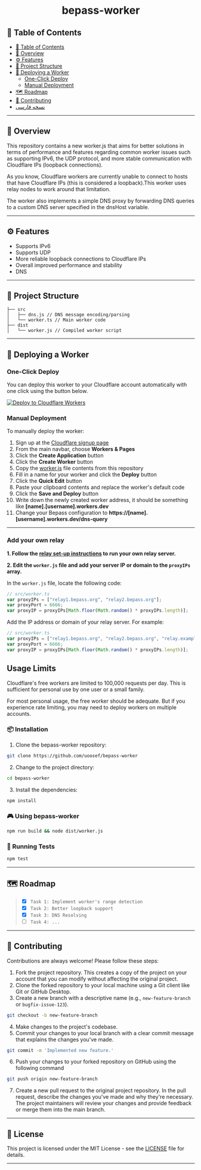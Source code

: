 ﻿<div align="center">
<h1 align="center">
bepass-worker
</h1>
</div>


## 📒 Table of Contents
- [📒 Table of Contents](#-table-of-contents)
- [📍 Overview](#-overview)
- [⚙️ Features](#️-features)
- [📂 Project Structure](#-project-structure)
- [🚀 Deploying a Worker](#-deploying-a-worker)
  - [One-Click Deploy](#one-click-deploy)
  - [Manual Deployment](#manual-deployment)
- [🗺 Roadmap](#-roadmap)
- [🤝 Contributing](#-contributing)
- [نسخه فارسی](https://github.com/ErfanTech/bepass-worker/blob/main/README.md)

---


## 📍 Overview

This repository contains a new worker.js that aims for better solutions in terms of performance and features regarding common worker issues such as supporting IPv6, the UDP protocol, and more stable communication with Cloudflare IPs (loopback connections).

As you know, Cloudflare workers are currently unable to connect to hosts that have Cloudflare IPs (this is considered a loopback).This worker uses relay nodes to work around that limitation.

The worker also implements a simple DNS proxy by forwarding DNS queries to a custom DNS server specified in the dnsHost variable.

---

## ⚙️ Features

- Supports IPv6
- Supports UDP
- More reliable loopback connections to Cloudflare IPs 
- Overall improved performance and stability
- DNS

---


## 📂 Project Structure

```
├── src
│   ├── dns.js // DNS message encoding/parsing 
│   └── worker.ts // Main worker code
├── dist
│   └──	worker.js // Compiled worker script
```


---


## 🚀 Deploying a Worker

### One-Click Deploy

You can deploy this worker to your Cloudflare account automatically with one click using the button below.

[![Deploy to Cloudflare Workers](https://deploy.workers.cloudflare.com/button)](https://deploy.workers.cloudflare.com/?url=https://github.com/user/bepass-worker)

### Manual Deployment 

To manually deploy the worker:

1. Sign up at the [Cloudflare signup page](https://www.cloudflare.com/sign-up)
2. From the main navbar, choose **Workers & Pages**
3. Click the **Create Application** button
4. Click the **Create Worker** button
5. Copy the [worker.js](https://github.com/uoosef/bepass-worker/blob/main/dist/worker.js) file contents from this repository
6. Fill in a name for your worker and click the **Deploy** button
7. Click the **Quick Edit** button
8. Paste your clipboard contents and replace the worker's default code
9. Click the **Save and Deploy** button
10. Write down the newly created worker address, it should be something like **[name].[username].workers.dev**
11. Change your Bepass configuration to **https://[name].[username].workers.dev/dns-query**
   --- 
### Add your own relay

**1. Follow the [relay set-up instructions](https://github.com/uoosef/cf-bepass#how-to-share-my-node-becoming-a-volunteer-maintainer) to run your own relay server.**

**2. Edit the `worker.js` file and add your server IP or domain to the `proxyIPs` array.**

In the `worker.js` file, locate the following code:

```js
// src/worker.ts
var proxyIPs = ["relay1.bepass.org", "relay2.bepass.org"];
var proxyPort = 6666;
var proxyIP = proxyIPs[Math.floor(Math.random() * proxyIPs.length)];
```

Add the IP address or domain of your relay server. For example:

```js
// src/worker.ts
var proxyIPs = ["relay1.bepass.org", "relay2.bepass.org", "relay.example.com", "123.45.67.89"]; // Add your server IP/domain here
var proxyPort = 6666;
var proxyIP = proxyIPs[Math.floor(Math.random() * proxyIPs.length)];
```

## Usage Limits

Cloudflare's free workers are limited to 100,000 requests per day. This is sufficient for personal use by one user or a small family. 

For most personal usage, the free worker should be adequate. But if you experience rate limiting, you may need to deploy workers on multiple accounts.
    

### 📦 Installation

1. Clone the bepass-worker repository:
```sh
git clone https://github.com/uoosef/bepass-worker
```

2. Change to the project directory:
```sh
cd bepass-worker
```

3. Install the dependencies:
```sh
npm install
```

### 🎮 Using bepass-worker

```sh
npm run build && node dist/worker.js
```

### 🧪 Running Tests
```sh
npm test
```

---


## 🗺 Roadmap

> - [X] `Task 1: Implement worker's range detection`
> - [X] `Task 2: Better loopback support`
> - [X] `Task 3: DNS Resolving`
> - [ ] `Task 4: ...`


---

## 🤝 Contributing

Contributions are always welcome! Please follow these steps:
1. Fork the project repository. This creates a copy of the project on your account that you can modify without affecting the original project.
2. Clone the forked repository to your local machine using a Git client like Git or GitHub Desktop.
3. Create a new branch with a descriptive name (e.g., `new-feature-branch` or `bugfix-issue-123`).
```sh
git checkout -b new-feature-branch
```
4. Make changes to the project's codebase.
5. Commit your changes to your local branch with a clear commit message that explains the changes you've made.
```sh
git commit -m 'Implemented new feature.'
```
6. Push your changes to your forked repository on GitHub using the following command
```sh
git push origin new-feature-branch
```
7. Create a new pull request to the original project repository. In the pull request, describe the changes you've made and why they're necessary.
The project maintainers will review your changes and provide feedback or merge them into the main branch.

---

## 📄 License

This project is licensed under the MIT License - see the [LICENSE](https://github.com/uoosef/bepass-worker/blob/main/LICENSE) file for details.

---
